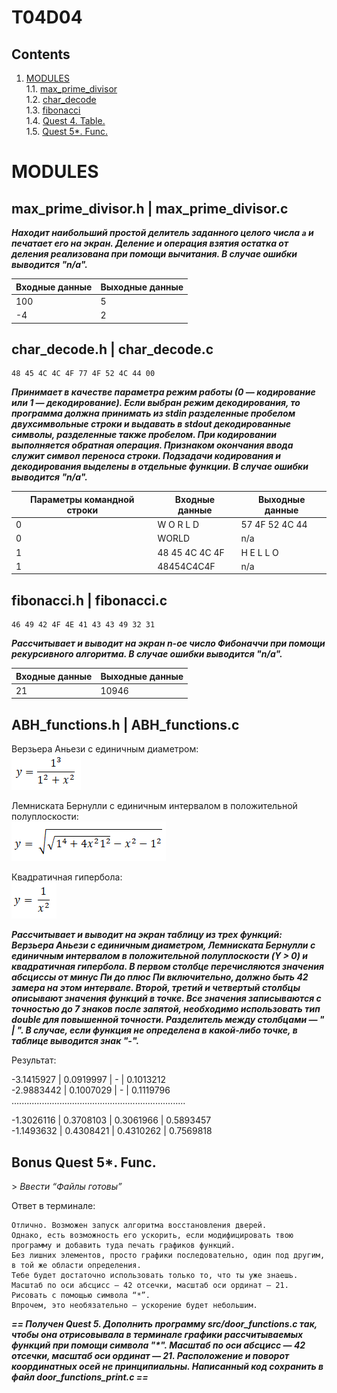 # T04D04


## Contents

1. [MODULES](#chapter-iii) \
    1.1. [max_prime_divisor](#max-prime-divisor)  
    1.2. [char_decode](#char-decode)  
    1.3. [fibonacci](#fibonacci)  
    1.4. [Quest 4. Table.](#quest-4-table)  
    1.5. [Quest 5*. Func.](#bonus-quest-5-func)



# MODULES

## max_prime_divisor.h | max_prime_divisor.c

***Находит наибольший простой делитель заданного целого числа `a` и печатает его на экран. Деление и операция взятия остатка от деления реализована при помощи вычитания. 
В случае ошибки выводится "n/a".***

| Входные данные | Выходные данные |
| ------ | ------ |
| 100 | 5 |
| -4 | 2 |


## char_decode.h | char_decode.c

    48 45 4C 4C 4F 77 4F 52 4C 44 00

***Принимает в качестве параметра режим работы (0 — кодирование или 1 — декодирование). 
Если выбран режим декодирования, то программа должна принимать из stdin разделенные пробелом двухсимвольные строки и выдавать в stdout декодированные символы, разделенные также пробелом. При кодировании выполняется обратная операция. Признаком окончания ввода служит символ переноса строки. Подзадачи кодирования и декодирования выделены в отдельные функции. 
В случае ошибки выводится "n/a".***

| Параметры командной строки | Входные данные | Выходные данные |
| ------ | ------ | ------ |
| 0 | W O R L D | 57 4F 52 4C 44 |
| 0 | WORLD | n/a |
| 1 | 48 45 4C 4C 4F | H E L L O |
| 1 | 48454C4C4F | n/a |


## fibonacci.h | fibonacci.c

    46 49 42 4F 4E 41 43 43 49 32 31

***Рассчитывает и выводит на экран n-ое число Фибоначчи при помощи рекурсивного алгоритма. 
В случае ошибки выводится "n/a".***

| Входные данные | Выходные данные |
| ------ | ------ |
| 21 | 10946 |


## ABH_functions.h | ABH_functions.c

Верзьера Аньези с единичным диаметром: \
![Верзьера Аньези](misc/images/va.png) 

Лемниската Бернулли с единичным интервалом в положительной полуплоскости: \
![Лемниската Бернулли](misc/images/lb.png) 

Квадратичная гипербола: \
![Квадратичная гипербола](misc/images/g.png) 

***Рассчитывает и выводит на экран таблицу из трех функций: Верзьера Аньези с единичным диаметром, Лемниската Бернулли с единичным интервалом в положительной полуплоскости (Y > 0) и квадратичная гипербола. 
В первом столбце перечисляются значения абсциссы от минус Пи до плюс Пи включительно, должно быть 42 замера на этом интервале. Второй, третий и четвертый столбцы описывают значения функций в точке. 
Все значения записываются с точностью до 7 знаков после запятой, необходимо использовать тип double для повышенной точности. Разделитель между столбцами — " | ". 
В случае, если функция не определена в какой-либо точке, в таблице выводится знак "-".***

Результат:

-3.1415927 | 0.0919997 | - | 0.1013212<br/>
-2.9883442 | 0.1007029 | - | 0.1119796<br/>
.....................................................................

-1.3026116 | 0.3708103 | 0.3061966 | 0.5893457<br/>
-1.1493632 | 0.4308421 | 0.4310262 | 0.7569818


## Bonus Quest 5*. Func.

\> *Ввести “Файлы готовы”*

Ответ в терминале: 

    Отлично. Возможен запуск алгоритма восстановления дверей. 
    Однако, есть возможность его ускорить, если модифицировать твою программу и добавить туда печать графиков функций.
    Без лишних элементов, просто графики последовательно, один под другим, в той же области определения.
    Тебе будет достаточно использовать только то, что ты уже знаешь. 
    Масштаб по оси абсцисс — 42 отсечки, масштаб оси ординат — 21. 
    Рисовать с помощью символа “*”. 
    Впрочем, это необязательно — ускорение будет небольшим. 

***== Получен Quest 5. Дополнить программу src/door_functions.c так, чтобы она отрисовывала в терминале графики рассчитываемых функций при помощи символа "\*". Масштаб по оси абсцисс — 42 отсечки, масштаб оси ординат — 21. Расположение и поворот координатных осей не принципиальны. Написанный код сохранить в файл door_functions_print.c ==***

